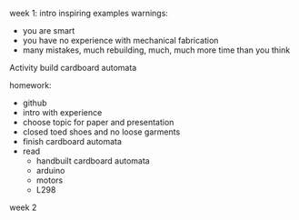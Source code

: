 week 1:
intro
inspiring examples
warnings:
- you are smart
- you have no experience with mechanical fabrication
- many mistakes, much rebuilding, much, much more time than you think

Activity
build cardboard automata

homework:
- github
- intro with experience
- choose topic for paper and presentation
- closed toed shoes and no loose garments 
- finish cardboard automata
- read
	- handbuilt cardboard automata
	- arduino
	- motors
	- L298

week 2
